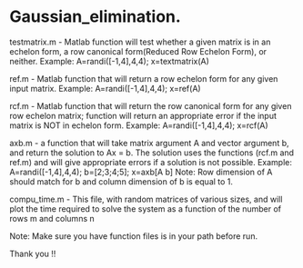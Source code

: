 # Gaussian_elimination.

testmatrix.m - Matlab function will test whether a given matrix is in an echelon form, 
               a row canonical form(Reduced Row Echelon Form), or neither. Example: A=randi([-1,4],4,4); x=textmatrix(A)

ref.m - Matlab function that will return a row echelon form for any given input matrix. Example: A=randi([-1,4],4,4); x=ref(A)

rcf.m - Matlab function that will return the row canonical form for any given row echelon matrix;
        function will return an appropriate error if the input matrix is NOT in echelon form. Example: A=randi([-1,4],4,4); x=rcf(A)

axb.m - a function that will take matrix argument A and vector argument b, and return the solution to Ax = b.
        The solution uses the functions (rcf.m and ref.m) and will give appropriate errors if a solution is not possible.
        Example: A=randi([-1,4],4,4); b=[2;3;4;5]; x=axb[A b] Note: Row dimension of A should match for b and column dimension of b is equal to 1.
        
compu_time.m - This file, with random matrices of various sizes, and will plot the time required to
                solve the system as a function of the number of rows m and columns n

Note: Make sure you have function files is in your path before run. 

Thank you !!

